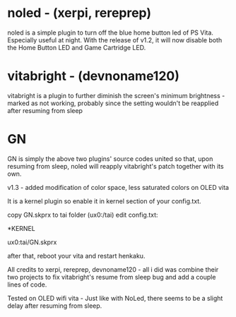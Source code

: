 # noled - (xerpi, rereprep)
noled is a simple plugin to turn off the blue home button led of PS Vita. Especially useful at night. With the release of v1.2, it will now disable both the Home Button LED and Game Cartridge LED.

# vitabright - (devnoname120)
vitabright is a plugin to further diminish the screen's minimum brightness - marked as not working, probably since the setting wouldn't be reapplied after resuming from sleep

# GN
GN is simply the above two plugins' source codes united so that, upon resuming from sleep, noled will reapply vitabright's patch together with its own.

v1.3 - added modification of color space, less saturated colors on OLED vita


It is a kernel plugin so enable it in kernel section of your config.txt.

copy GN.skprx to tai folder (ux0:/tai)
edit config.txt:

*KERNEL

ux0:tai/GN.skprx

after that, reboot your vita and restart henkaku.

All credits to xerpi, rereprep, devnoname120 - all i did was combine their two projects to fix vitabright's resume from sleep bug and add a couple lines of code.

Tested on OLED wifi vita - Just like with NoLed, there seems to be a slight delay after resuming from sleep.
